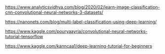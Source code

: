 https://www.analyticsvidhya.com/blog/2020/02/learn-image-classification-cnn-convolutional-neural-networks-3-datasets/

https://nanonets.com/blog/multi-label-classification-using-deep-learning/

https://www.kaggle.com/pouryaayria/convolutional-neural-networks-tutorial-tensorflow

https://www.kaggle.com/kanncaa1/deep-learning-tutorial-for-beginners
